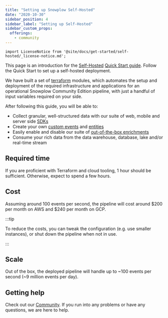 ```yaml
---
title: "Setting up Snowplow Self-Hosted"
date: "2020-10-30"
sidebar_position: 4
sidebar_label: "Setting up Self-Hosted"
sidebar_custom_props:
  offerings:
    - community
---
```


```mdx-code-block
import LicenseNotice from '@site/docs/get-started/self-hosted/_license-notice.md';
```

This page is an introduction for the [Self-Hosted](/docs/get-started/index.md#self-hosted) [Quick Start guide](docs/get-started/self-hosted/quick-start/index.md). Follow the Quick Start to set up a self-hosted deployment.

We have built a set of [terraform](https://www.terraform.io/docs/language/modules/develop/index.html) modules, which automates the setup and deployment of the required infrastructure and applications for an operational Snowplow Community Edition pipeline, with just a handful of input variables required on your side.

After following this guide, you will be able to: 

- Collect granular, well-structured data with our suite of web, mobile and server side [SDKs](/docs/sources/trackers/index.md)
- Create your own [custom events](/docs/fundamentals/events/index.md#self-describing-events) and [entities](/docs/fundamentals/entities/index.md#custom-entities)
- Easily enable and disable our suite of [out-of-the-box enrichments](/docs/pipeline/enrichments/available-enrichments/index.md)
- Consume your rich data from the data warehouse, database, lake and/or real-time stream

<LicenseNotice/>

## Required time

If you are proficient with Terraform and cloud tooling, 1 hour should be sufficient. Otherwise, expect to spend a few hours.

## Cost

Assuming around 100 events per second, the pipeline will cost around $200 per month on AWS and $240 per month on GCP.

:::tip

To reduce the costs, you can tweak the configuration (e.g. use smaller instances), or shut down the pipeline when not in use.

:::

## Scale

Out of the box, the deployed pipeline will handle up to ~100 events per second (~9 million events per day).

## Getting help

Check out our [Community](https://community.snowplow.io/). If you run into any problems or have any questions, we are here to help.
